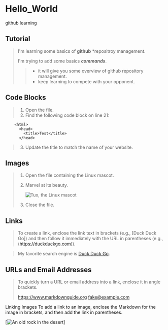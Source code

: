 # Hello_World
github learning

## Tutorial

> I'm learning some basics of **github** *repositroy management.
>
> I'm trying to add some basics ***commands***.
> > - it will give you some overview of github repository management.
> > - keep learning to compete with your opponent.

## Code Blocks

> 1. Open the file.
> 2. Find the following code block on line 21:

        <html>
          <head>
            <title>Test</title>
          </head>

> 3. Update the title to match the name of your website.


## Images

> 1. Open the file containing the Linux mascot.
> 2. Marvel at its beauty.
>
>    ![Tux, the Linux mascot](/assets/images/tux.png)
>
> 3. Close the file.

## Links

> To create a link, enclose the link text in brackets (e.g., [Duck Duck Go]) and then follow it immediately with the URL in parentheses (e.g., (https://duckduckgo.com)).

> My favorite search engine is [Duck Duck Go](https://duckduckgo.com).


## URLs and Email Addresses

> To quickly turn a URL or email address into a link, enclose it in angle brackets.
>
> <https://www.markdownguide.org>
 <fake@example.com>

Linking Images
To add a link to an image, enclose the Markdown for the image in brackets, and then add the link in parentheses.

[![An old rock in the desert](/assets/images/shiprock.jpg "Shiprock, New Mexico by Beau Rogers")]
